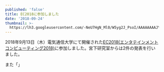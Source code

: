 ```yaml
---
published: 'false'
title: EC2018に参加しました
date: '2018-09-24'
thumbnail: >-
  https://lh3.googleusercontent.com/-NeU7HgN_Ml0/W5yg2J_PsoI/AAAAAAAAJYU/qu0FeX7WMoA3rbrIQBHEDo_1CRQq0pjpwCE0YBhgL/0K1A8557.JPG
---
```

2018年9月13日（木）電気通信大学にて開催された[EC2018(エンタテインメントコンピューティング2018)](http://ec2018.entcomp.org/)に参加しました。宮下研究室からは2件の発表を行いました。

また「」
